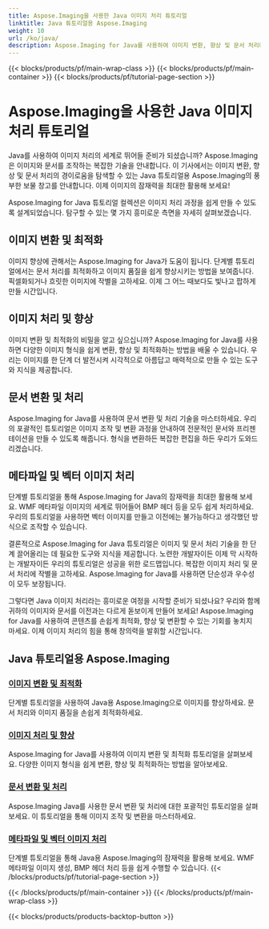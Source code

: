 ```yaml
---
title: Aspose.Imaging을 사용한 Java 이미지 처리 튜토리얼
linktitle: Java 튜토리얼용 Aspose.Imaging
weight: 10
url: /ko/java/
description: Aspose.Imaging for Java를 사용하여 이미지 변환, 향상 및 문서 처리에 대해 알아보세요. 튜토리얼을 통해 이미지를 손쉽게 최적화하세요.
---
```


{{< blocks/products/pf/main-wrap-class >}}
{{< blocks/products/pf/main-container >}}
{{< blocks/products/pf/tutorial-page-section >}}

# Aspose.Imaging을 사용한 Java 이미지 처리 튜토리얼


Java를 사용하여 이미지 처리의 세계로 뛰어들 준비가 되셨습니까? Aspose.Imaging은 이미지와 문서를 조작하는 복잡한 기술을 안내합니다. 이 기사에서는 이미지 변환, 향상 및 문서 처리의 경이로움을 탐색할 수 있는 Java 튜토리얼용 Aspose.Imaging의 풍부한 보물 창고를 안내합니다. 이제 이미지의 잠재력을 최대한 활용해 보세요!

Aspose.Imaging for Java 튜토리얼 컬렉션은 이미지 처리 과정을 쉽게 만들 수 있도록 설계되었습니다. 탐구할 수 있는 몇 가지 흥미로운 측면을 자세히 살펴보겠습니다.

## 이미지 변환 및 최적화

이미지 향상에 관해서는 Aspose.Imaging for Java가 도움이 됩니다. 단계별 튜토리얼에서는 문서 처리를 최적화하고 이미지 품질을 쉽게 향상시키는 방법을 보여줍니다. 픽셀화되거나 흐릿한 이미지에 작별을 고하세요. 이제 그 어느 때보다도 빛나고 팝하게 만들 시간입니다.

## 이미지 처리 및 향상

이미지 변환 및 최적화의 비밀을 알고 싶으십니까? Aspose.Imaging for Java를 사용하면 다양한 이미지 형식을 쉽게 변환, 향상 및 최적화하는 방법을 배울 수 있습니다. 우리는 이미지를 한 단계 더 발전시켜 시각적으로 아름답고 매력적으로 만들 수 있는 도구와 지식을 제공합니다.

## 문서 변환 및 처리

Aspose.Imaging for Java를 사용하여 문서 변환 및 처리 기술을 마스터하세요. 우리의 포괄적인 튜토리얼은 이미지 조작 및 변환 과정을 안내하여 전문적인 문서와 프리젠테이션을 만들 수 있도록 해줍니다. 형식을 변환하든 복잡한 편집을 하든 우리가 도와드리겠습니다.

## 메타파일 및 벡터 이미지 처리

단계별 튜토리얼을 통해 Aspose.Imaging for Java의 잠재력을 최대한 활용해 보세요. WMF 메타파일 이미지의 세계로 뛰어들어 BMP 헤더 등을 모두 쉽게 처리하세요. 우리의 튜토리얼을 사용하면 벡터 이미지를 만들고 이전에는 불가능하다고 생각했던 방식으로 조작할 수 있습니다.

결론적으로 Aspose.Imaging for Java 튜토리얼은 이미지 및 문서 처리 기술을 한 단계 끌어올리는 데 필요한 도구와 지식을 제공합니다. 노련한 개발자이든 이제 막 시작하는 개발자이든 우리의 튜토리얼은 성공을 위한 로드맵입니다. 복잡한 이미지 처리 및 문서 처리에 작별을 고하세요. Aspose.Imaging for Java를 사용하면 단순성과 우수성이 모두 보장됩니다.

그렇다면 Java 이미지 처리라는 흥미로운 여정을 시작할 준비가 되셨나요? 우리와 함께 귀하의 이미지와 문서를 이전과는 다르게 돋보이게 만들어 보세요! Aspose.Imaging for Java를 사용하여 콘텐츠를 손쉽게 최적화, 향상 및 변환할 수 있는 기회를 놓치지 마세요. 이제 이미지 처리의 힘을 통해 창의력을 발휘할 시간입니다.

## Java 튜토리얼용 Aspose.Imaging
### [이미지 변환 및 최적화](./image-conversion-and-optimization/)
단계별 튜토리얼을 사용하여 Java용 Aspose.Imaging으로 이미지를 향상하세요. 문서 처리와 이미지 품질을 손쉽게 최적화하세요.
### [이미지 처리 및 향상](./image-processing-and-enhancement/)
Aspose.Imaging for Java를 사용하여 이미지 변환 및 최적화 튜토리얼을 살펴보세요. 다양한 이미지 형식을 쉽게 변환, 향상 및 최적화하는 방법을 알아보세요.
### [문서 변환 및 처리](./document-conversion-and-processing/)
Aspose.Imaging Java를 사용한 문서 변환 및 처리에 대한 포괄적인 튜토리얼을 살펴보세요. 이 튜토리얼을 통해 이미지 조작 및 변환을 마스터하세요.
### [메타파일 및 벡터 이미지 처리](./metafile-and-vector-image-handling/)
단계별 튜토리얼을 통해 Java용 Aspose.Imaging의 잠재력을 활용해 보세요. WMF 메타파일 이미지 생성, BMP 헤더 처리 등을 쉽게 수행할 수 있습니다.
{{< /blocks/products/pf/tutorial-page-section >}}

{{< /blocks/products/pf/main-container >}}
{{< /blocks/products/pf/main-wrap-class >}}

{{< blocks/products/products-backtop-button >}}
